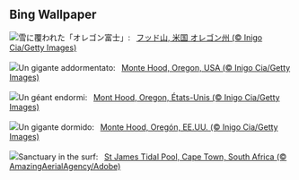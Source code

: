 ## Bing Wallpaper
![](https://www.bing.com/th?id=OHR.MtHoodOregon_JA-JP1952709545_UHD.jpg&w=1000)雪に覆われた「オレゴン富士」:&nbsp;&ensp;[フッド山, 米国 オレゴン州 (© Inigo Cia/Getty Images)](https://www.bing.com/th?id=OHR.MtHoodOregon_JA-JP1952709545_UHD.jpg)
<br><br/>
![](https://www.bing.com/th?id=OHR.MtHoodOregon_IT-IT1426084840_UHD.jpg&w=1000)Un gigante addormentato:&nbsp;&ensp;[Monte Hood, Oregon, USA (© Inigo Cia/Getty Images)](https://www.bing.com/th?id=OHR.MtHoodOregon_IT-IT1426084840_UHD.jpg)
<br><br/>
![](https://www.bing.com/th?id=OHR.MtHoodOregon_FR-FR7401351171_UHD.jpg&w=1000)Un géant endormi:&nbsp;&ensp;[Mont Hood, Oregon, États-Unis (© Inigo Cia/Getty Images)](https://www.bing.com/th?id=OHR.MtHoodOregon_FR-FR7401351171_UHD.jpg)
<br><br/>
![](https://www.bing.com/th?id=OHR.MtHoodOregon_ES-ES8487119175_UHD.jpg&w=1000)Un gigante dormido:&nbsp;&ensp;[Monte Hood, Oregón, EE.UU. (© Inigo Cia/Getty Images)](https://www.bing.com/th?id=OHR.MtHoodOregon_ES-ES8487119175_UHD.jpg)
<br><br/>
![](https://www.bing.com/th?id=OHR.StJamesPool_EN-GB2890656111_UHD.jpg&w=1000)Sanctuary in the surf:&nbsp;&ensp;[St James Tidal Pool, Cape Town, South Africa (© AmazingAerialAgency/Adobe)](https://www.bing.com/th?id=OHR.StJamesPool_EN-GB2890656111_UHD.jpg)
<br><br/>
